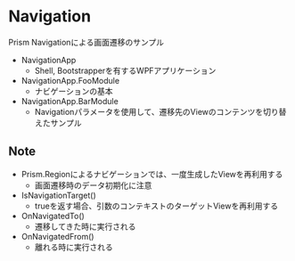 # Navigation

Prism Navigationによる画面遷移のサンプル

- NavigationApp
    - Shell, Bootstrapperを有するWPFアプリケーション
- NavigationApp.FooModule
    - ナビゲーションの基本
- NavigationApp.BarModule
    - Navigationパラメータを使用して、遷移先のViewのコンテンツを切り替えたサンプル

## Note

- Prism.Regionによるナビゲーションでは、一度生成したViewを再利用する
    - 画面遷移時のデータ初期化に注意
- IsNavigationTarget()
    - trueを返す場合、引数のコンテキストのターゲットViewを再利用する
- OnNavigatedTo()
    - 遷移してきた時に実行される
- OnNavigatedFrom()
    - 離れる時に実行される
